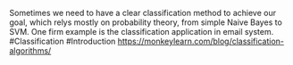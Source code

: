 Sometimes we need to have a clear classification method to achieve our goal, which relys mostly on probability theory, from simple Naive Bayes to SVM. One firm example is the classification application in email system.
#Classification #Introduction 
https://monkeylearn.com/blog/classification-algorithms/